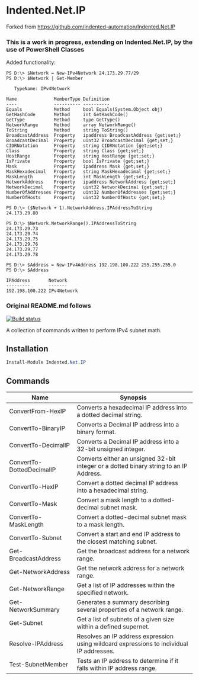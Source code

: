 # Indented.Net.IP
Forked from https://github.com/indented-automation/Indented.Net.IP

### This is a work in progress, extending on Indented.Net.IP, by the use of PowerShell Classes
Added functionality:
```
PS D:\> $Network = New-IPv4Network 24.173.29.77/29 
PS D:\> $Network | Get-Member

   TypeName: IPv4Network

Name              MemberType Definition
----              ---------- ----------
Equals            Method     bool Equals(System.Object obj)
GetHashCode       Method     int GetHashCode()
GetType           Method     type GetType()
NetworkRange      Method     array NetworkRange()
ToString          Method     string ToString()
BroadcastAddress  Property   ipaddress BroadcastAddress {get;set;}
BroadcastDecimal  Property   uint32 BroadcastDecimal {get;set;}
CIDRNotation      Property   string CIDRNotation {get;set;}
Class             Property   string Class {get;set;}
HostRange         Property   string HostRange {get;set;}
IsPrivate         Property   bool IsPrivate {get;set;}
Mask              Property   ipaddress Mask {get;set;}
MaskHexadecimal   Property   string MaskHexadecimal {get;set;}
MaskLength        Property   int MaskLength {get;set;}
NetworkAddress    Property   ipaddress NetworkAddress {get;set;}
NetworkDecimal    Property   uint32 NetworkDecimal {get;set;}
NumberOfAddresses Property   uint32 NumberOfAddresses {get;set;}  
NumberOfHosts     Property   uint32 NumberOfHosts {get;set;}

PS D:\> ($Network + 1).NetworkAddress.IPAddressToString
24.173.29.80

PS D:\> $Network.NetworkRange().IPAddressToString
24.173.29.73
24.173.29.74
24.173.29.75
24.173.29.76
24.173.29.77
24.173.29.78

PS D:\> $Address = New-IPv4Address 192.198.100.222 255.255.255.0                
PS D:\> $Address

IPAddress       Network    
---------       -------
192.198.100.222 IPv4Network
```

### Original README.md follows

[![Build status](https://ci.appveyor.com/api/projects/status/u09nudqyvm1nbp6k?svg=true)](https://ci.appveyor.com/project/indented-automation/indented-net-ip)

A collection of commands written to perform IPv4 subnet math.

## Installation

```powershell
Install-Module Indented.Net.IP
```

## Commands

| Name | Synopsis |
| --- | --- |
| ConvertFrom-HexIP | Converts a hexadecimal IP address into a dotted decimal string. |
| ConvertTo-BinaryIP | Converts a Decimal IP address into a binary format. |
| ConvertTo-DecimalIP | Converts a Decimal IP address into a 32-bit unsigned integer. |
| ConvertTo-DottedDecimalIP | Converts either an unsigned 32-bit integer or a dotted binary string to an IP Address. |
| ConvertTo-HexIP | Convert a dotted decimal IP address into a hexadecimal string. |
| ConvertTo-Mask | Convert a mask length to a dotted-decimal subnet mask. |
| ConvertTo-MaskLength | Convert a dotted-decimal subnet mask to a mask length. |
| ConvertTo-Subnet | Convert a start and end IP address to the closest matching subnet. |
| Get-BroadcastAddress | Get the broadcast address for a network range. |
| Get-NetworkAddress | Get the network address for a network range. |
| Get-NetworkRange | Get a list of IP addresses within the specified network. |
| Get-NetworkSummary | Generates a summary describing several properties of a network range. |
| Get-Subnet | Get a list of subnets of a given size within a defined supernet. |
| Resolve-IPAddress | Resolves an IP address expression using wildcard expressions to individual IP addresses. |
| Test-SubnetMember | Tests an IP address to determine if it falls within IP address range. |
